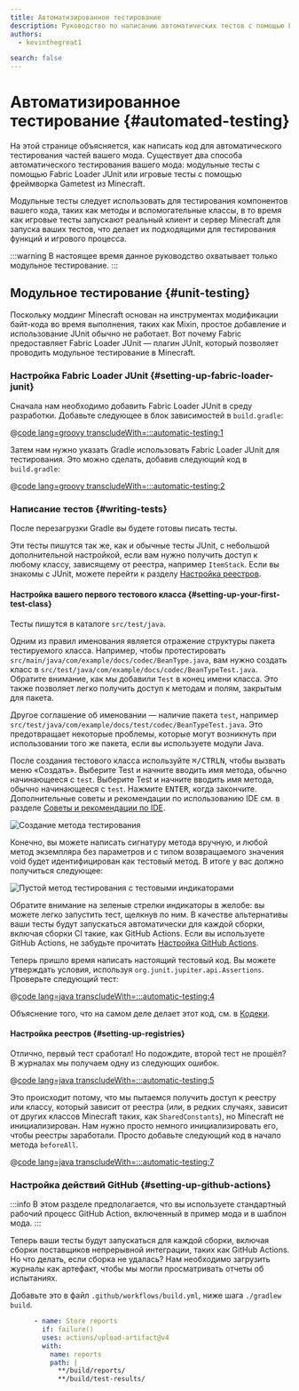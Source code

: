 ```yaml
---
title: Автоматизированное тестирование
description: Руководство по написанию автоматических тестов с помощью Fabric Loader JUnit.
authors:
  - kevinthegreat1

search: false
---
```


# Автоматизированное тестирование {#automated-testing}

На этой странице объясняется, как написать код для автоматического тестирования частей вашего мода. Существует два способа автоматического тестирования вашего мода: модульные тесты с помощью Fabric Loader JUnit или игровые тесты с помощью фреймворка Gametest из Minecraft.

Модульные тесты следует использовать для тестирования компонентов вашего кода, таких как методы и вспомогательные классы, в то время как игровые тесты запускают реальный клиент и сервер Minecraft для запуска ваших тестов, что делает их подходящими для тестирования функций и игрового процесса.

:::warning
В настоящее время данное руководство охватывает только модульное тестирование.
:::

## Модульное тестирование {#unit-testing}

Поскольку моддинг Minecraft основан на инструментах модификации байт-кода во время выполнения, таких как Mixin, простое добавление и использование JUnit обычно не работает. Вот почему Fabric предоставляет Fabric Loader JUnit — плагин JUnit, который позволяет проводить модульное тестирование в Minecraft.

### Настройка Fabric Loader JUnit {#setting-up-fabric-loader-junit}

Сначала нам необходимо добавить Fabric Loader JUnit в среду разработки. Добавьте следующее в блок зависимостей в `build.gradle`:

@[code lang=groovy transcludeWith=:::automatic-testing:1](@/reference/build.gradle)

Затем нам нужно указать Gradle использовать Fabric Loader JUnit для тестирования. Это можно сделать, добавив следующий код в `build.gradle`:

@[code lang=groovy transcludeWith=:::automatic-testing:2](@/reference/1.21/build.gradle)

### Написание тестов {#writing-tests}

После перезагрузки Gradle вы будете готовы писать тесты.

Эти тесты пишутся так же, как и обычные тесты JUnit, с небольшой дополнительной настройкой, если вам нужно получить доступ к любому классу, зависящему от реестра, например `ItemStack`. Если вы знакомы с JUnit, можете перейти к разделу [Настройка реестров](#setting-up-registries).

#### Настройка вашего первого тестового класса {#setting-up-your-first-test-class}

Тесты пишутся в каталоге `src/test/java`.

Одним из правил именования является отражение структуры пакета тестируемого класса. Например, чтобы протестировать `src/main/java/com/example/docs/codec/BeanType.java`, вам нужно создать класс в `src/test/java/com/example/docs/codec/BeanTypeTest.java`. Обратите внимание, как мы добавили `Test` в конец имени класса. Это также позволяет легко получить доступ к методам и полям, закрытым для пакета.

Другое соглашение об именовании — наличие пакета `test`, например `src/test/java/com/example/docs/test/codec/BeanTypeTest.java`. Это предотвращает некоторые проблемы, которые могут возникнуть при использовании того же пакета, если вы используете модули Java.

После создания тестового класса используйте <kbd>⌘/CTRL</kbd><kbd>N</kbd>, чтобы вызвать меню «Создать». Выберите Test и начните вводить имя метода, обычно начинающееся с `test`. Выберите Test и начните вводить имя метода, обычно начинающееся с `test`. Нажмите <kbd>ENTER</kbd>, когда закончите. Дополнительные советы и рекомендации по использованию IDE см. в разделе [Советы и рекомендации по IDE](ide-tips-and-tricks#code-generation).

![Создание метода тестирования](/assets/develop/misc/automatic-testing/unit_testing_01.png)

Конечно, вы можете написать сигнатуру метода вручную, и любой метод экземпляра без параметров и с типом возвращаемого значения void будет идентифицирован как тестовый метод. В итоге у вас должно получиться следующее:

![Пустой метод тестирования с тестовыми индикаторами](/assets/develop/misc/automatic-testing/unit_testing_02.png)

Обратите внимание на зеленые стрелки индикаторы в желобе: вы можете легко запустить тест, щелкнув по ним. В качестве альтернативы ваши тесты будут запускаться автоматически для каждой сборки, включая сборки CI такие, как GitHub Actions. Если вы используете GitHub Actions, не забудьте прочитать [Настройка GitHub Actions](#setting-up-github-actions).

Теперь пришло время написать настоящий тестовый код. Вы можете утверждать условия, используя `org.junit.jupiter.api.Assertions`. Проверьте следующий тест:

@[code lang=java transcludeWith=:::automatic-testing:4](@/reference/1.21/src/test/java/com/example/docs/codec/BeanTypeTest.java)

Объяснение того, что на самом деле делает этот код, см. в [Кодеки](codecs#registry-dispatch).

#### Настройка реестров {#setting-up-registries}

Отлично, первый тест сработал! Но подождите, второй тест не прошёл? В журналах мы получаем одну из следующих ошибок.

@[code lang=java transcludeWith=:::automatic-testing:5](@/reference/1.21/src/test/java/com/example/docs/codec/BeanTypeTest.java)

Это происходит потому, что мы пытаемся получить доступ к реестру или классу, который зависит от реестра (или, в редких случаях, зависит от других классов Minecraft таких, как `SharedConstants`), но Minecraft не инициализирован. Нам нужно просто немного инициализировать его, чтобы реестры заработали. Просто добавьте следующий код в начало метода `beforeAll`.

@[code lang=java transcludeWith=:::automatic-testing:7](@/reference/1.21/src/test/java/com/example/docs/codec/BeanTypeTest.java)

### Настройка действий GitHub {#setting-up-github-actions}

:::info
В этом разделе предполагается, что вы используете стандартный рабочий процесс GitHub Action, включенный в пример мода и в шаблон мода.
:::

Теперь ваши тесты будут запускаться для каждой сборки, включая сборки поставщиков непрерывной интеграции, таких как GitHub Actions. Но что делать, если сборка не удалась? Нам необходимо загрузить журналы как артефакт, чтобы мы могли просматривать отчеты об испытаниях.

Добавьте это в файл `.github/workflows/build.yml`, ниже шага `./gradlew build`.

```yaml
      - name: Store reports
        if: failure()
        uses: actions/upload-artifact@v4
        with:
          name: reports
          path: |
            **/build/reports/
            **/build/test-results/
```
